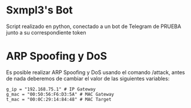 # Sxmpl3's Bot

Script realizado en python, conectado a un bot de Telegram de PRUEBA junto a su correspondiente token

# ARP Spoofing y DoS

Es posible realizar ARP Spoofing y DoS usando el comando /attack, antes de nada deberemos de cambiar el valor de las siguientes variables:


```
g_ip = "192.168.75.1" # IP Gateway
g_mac = "00:50:56:F6:D3:5A" # MAC Gateway
t_mac = "00:0C:29:14:84:48" # MAC Target
```
